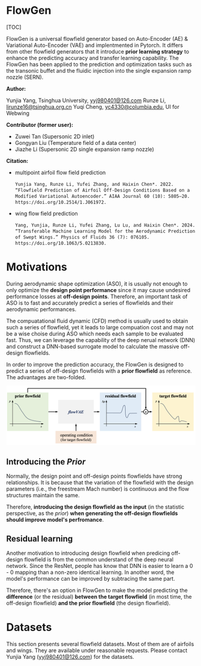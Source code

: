 
# FlowGen

[TOC]

FlowGen is a universal flowfield generator based on Auto-Encoder (AE) & Variational Auto-Encoder (VAE) and implentmented in Pytorch. It differs from other flowfield generators that it introduce **prior learning strategy** to enhance the predicting accuracy and transfer learning capability. The FlowGen has been applied to the prediction and optimization tasks such as the transonic buffet and the fluidic injection into the single expansion ramp nozzle (SERN).

**Author:** 

Yunjia Yang, Tsinghua University, yyj980401@126.com
Runze Li, lirunze16@tsinghua.org.cn
Yuqi Cheng, yc4330@columbia.edu, UI for Webwing

**Contributor (former user):** 

- Zuwei Tan (Supersonic 2D inlet)
- Gongyan Liu (Temperature field of a data center)
- Jiazhe Li (Supersonic 2D single expansion ramp nozzle)

**Citation:**

- multipoint airfoil flow field prediction
    ```
    Yunjia Yang, Runze Li, Yufei Zhang, and Haixin Chen*. 2022. “Flowfield Prediction of Airfoil Off-Design Conditions Based on a Modified Variational Autoencoder.” AIAA Journal 60 (10): 5805–20. https://doi.org/10.2514/1.J061972.
    ```

- wing flow field prediction
    ```
    Yang, Yunjia, Runze Li, Yufei Zhang, Lu Lu, and Haixin Chen*. 2024. “Transferable Machine Learning Model for the Aerodynamic Prediction of Swept Wings.” Physics of Fluids 36 (7): 076105. https://doi.org/10.1063/5.0213830.
    ```

# Motivations

During aerodynamic shape optimization (ASO), it is usually not enough to only optimize the **design point performance** since it may cause undesired performance losses at **off-design points**. Therefore, an important task of ASO is to fast and accurately predict a series of flowfields and their aerodynamic performances. 

The compuatational fluid dynamic (CFD) method is usually used to obtain such a series of flowfield, yet it leads to large compuation cost and may not be a wise choise during ASO which needs each sample to be evaluated fast. Thus, we can leverage the capability of the deep nerual network (DNN) and construct a DNN-based surrogate model to calculate the massive off-design flowfields.

In order to improve the prediction accuracy, the FlowGen is designed to predict a series of off-design flowfields with a **prior flowfield** as reference. The advantages are two-folded.

![](docs/source/_static/images/flowgen1.png "Predicting a series of off-design flowfield with the prior flowfield")

## Introducing the *Prior*

Normally, the design point and off-design points flowfields have strong relationships. It is because that the variation of the flowfield with the design parameters (i.e., the freestream Mach number) is continuous and the flow structures maintain the same. 

Therefore, **introducing the design flowfield as the input** (in the statistic perspective, as the *prior*) **when generating the off-design flowfields should improve model's perfromance**.

## Residual learning

Another motivation to introducing design flowfield when predicing off-design flowfield is from the common understand of the deep neural network. Since the ResNet, people has know that DNN is easier to learn a 0 - 0 mapping than a non-zero identical learning. In another word, the model's performance can be improved by subtracing the same part. 

Therefore, there's an option in FlowGen to make the model predicting the **difference** (or the residual) **between the target flowfield** (in most time, the off-design flowfield) **and the prior flowfield** (the design flowfield). 

# Datasets

This section presents several flowfield datasets. Most of them are of airfoils and wings. They are available under reasonable requests. Please contact Yunjia Yang (yyj980401@126.com) for the datasets.

